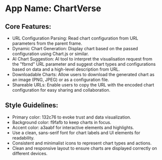 # **App Name**: ChartVerse

## Core Features:

- URL Configuration Parsing: Read chart configuration from URL parameters from the parent frame.
- Dynamic Chart Generation: Display chart based on the passed configuration using Chart.js or similar.
- AI Chart Suggestion: AI tool to interpret the visualisation request from the "fbrnd" URL parameter and suggest chart types and configurations based on data and a high-level description from URL.
- Downloadable Charts: Allow users to download the generated chart as an image (PNG, JPEG) or as a configuration file.
- Shareable URLs: Enable users to copy the URL with the encoded chart configuration for easy sharing and collaboration.

## Style Guidelines:

- Primary color: 132c76 to evoke trust and data visualization.
- Background color: f9fafb to keep charts in focus.
- Accent color: a3aabf for interactive elements and highlights.
- Use a clean, sans-serif font for chart labels and UI elements for readability.
- Consistent and minimalist icons to represent chart types and actions.
- Clean and responsive layout to ensure charts are displayed correctly on different devices.